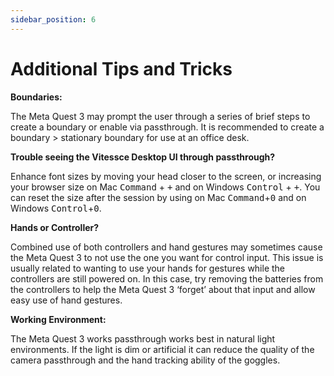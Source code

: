 ```yaml
---
sidebar_position: 6
---
```



# Additional Tips and Tricks

**Boundaries:**

The Meta Quest 3 may prompt the user through a series of brief steps to create a boundary or enable via passthrough. It is recommended to create a boundary \> stationary boundary for use at an office desk.

**Trouble seeing the Vitessce Desktop UI through passthrough?**

Enhance font sizes by moving your head closer to the screen, or increasing your browser size on Mac <kbd>Command</kbd> + <kbd>+</kbd> and on Windows <kbd>Control</kbd> + <kbd>+</kbd>. You can reset the size after the session by using  on Mac <kbd>Command</kbd>+<kbd>0</kbd> and on Windows <kbd>Control</kbd>+<kbd>0</kbd>.

**Hands or Controller?**

Combined use of both controllers and hand gestures may sometimes cause the Meta Quest 3 to not use the one you want for control input. This issue is usually related to wanting to use your hands for gestures while the controllers are still powered on. In this case, try removing the batteries from the controllers to help the Meta Quest 3 ‘forget’ about that input and allow easy use of hand gestures.

**Working Environment:**

The Meta Quest 3 works passthrough works best in natural light environments. If the light is dim or artificial it can reduce the quality of the camera passthrough and the hand tracking ability of the goggles.
